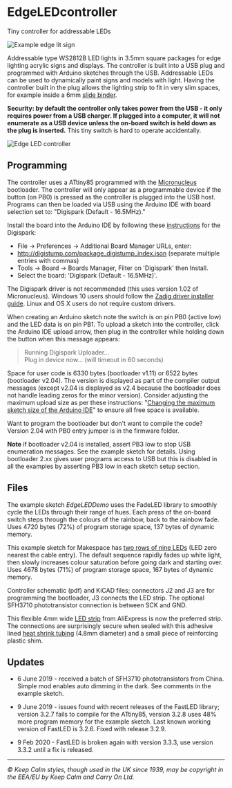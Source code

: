 # EdgeLEDcontroller

 Tiny controller for addressable LEDs

![Example edge lit sign](https://raw.githubusercontent.com/riosil/EdgeLEDcontroller/master/images/keep_calm_sign.jpg)

Addressable type WS2812B LED lights in 3.5mm square packages for edge lighting acrylic signs and displays. The controller is built into a USB plug and programmed with Arduino sketches through the USB. Addressable LEDs can be used to dynamically paint signs and models with light. Having the controller built in the plug allows the lighting strip to fit in very slim spaces, for example inside a 6mm [slide binder](https://www.amazon.co.uk/gp/product/B00JPJA7QY).

**Security: by default the controller only takes power from the USB - it only requires power from a USB charger. If plugged into a computer, it will not enumerate as a USB device unless the on-board switch is held down as the plug is inserted.** This tiny switch is hard to operate accidentally.

![Edge LED controller](https://raw.githubusercontent.com/riosil/EdgeLEDcontroller/master/images/usb_board.jpg)

## Programming

The controller uses a ATtiny85 programmed with the [Micronucleus](https://github.com/micronucleus/micronucleus.git) bootloader. The controller will only appear as a programmable device if the button (on PB0) is pressed as the controller is plugged into the USB host. Programs can then be loaded via USB using the Arduino IDE with board selection set to: "Digispark (Default - 16.5MHz)."

Install the board into the Arduino IDE by following these [instructions](http://digistump.com/wiki/digispark/tutorials/connecting) for the Digispark:


* File → Preferences → Additional Board Manager URLs, enter:
* http://digistump.com/package_digistump_index.json (separate multiple entries with commas)
* Tools → Board → Boards Manager, Filter on 'Digispark' then Install.
* Select the board: 'Digispark (Default - 16.5MHz)'.

The Digispark driver is not recommended (this uses version 1.02 of Micronucleus). Windows 10 users should follow the [Zadig driver installer guide](https://github.com/micronucleus/micronucleus/tree/master/windows_driver_installer). Linux and OS X users do not require custom drivers.

When creating an Arduino sketch note the switch is on pin PB0 (active low) and the LED data is on pin PB1. To upload a sketch into the controller, click the Arduino IDE upload arrow, then plug in the controller while holding down the button when this message appears:

> Running Digispark Uploader...  
> Plug in device now... (will timeout in 60 seconds)

Space for user code is 6330 bytes (bootloader v1.11) or 6522 bytes (bootloader v2.04). The version is displayed as part of the compiler output messages (except v2.04 is displayed as v2.4 because the bootloader does not handle leading zeros for the minor version). Consider adjusting the maximum upload size as per these instructions: "[Changing the maximum sketch size of the Arduino IDE](https://gist.github.com/Ircama/22707e938e9c8f169d9fe187797a2a2c#user-content-changing-the-maximum-sketch-size-of-the-arduino-ide)" to ensure all free space is available.

Want to program the bootloader but don't want to compile the code? Version 2.04 with PB0 entry jumper is in the firmware folder.

**Note** if bootloader v2.04 is installed, assert PB3 low to stop USB enumeration messages. See the example sketch for details. Using bootloader 2.xx gives user programs access to USB but this is disabled in all the examples by asserting PB3 low in each sketch setup section.

## Files

The example sketch *EdgeLEDDemo* uses the FadeLED library to smoothly cycle the LEDs through their range of hues. Each press of the on-board switch steps through the colours of the rainbow, back to the rainbow fade. Uses 4720 bytes (72%) of program storage space, 137 bytes of dynamic memory.

This example sketch for Makespace has [two rows of nine LEDs](https://raw.githubusercontent.com/riosil/EdgeLEDcontroller/master/images/sign_makespace.jpg) (LED zero nearest the cable entry). The default sequence rapidly fades up white light, then slowly increases colour saturation before going dark and starting over. Uses 4678 bytes (71%) of program storage space, 167 bytes of dynamic memory.

Controller schematic (pdf) and KiCAD files; connectors J2 and J3 are for programming the bootloader, J3 connects the LED strip. The optional SFH3710 phototransistor connection is between SCK and GND.

This flexible 4mm wide [LED strip](https://www.aliexpress.com/item/32889698964.html) from AliExpress is now the preferred strip. The connections are surprisingly secure when sealed with this adhesive lined [heat shrink tubing](https://www.aliexpress.com/item/32892500051.html) (4.8mm diameter) and a small piece of reinforcing plastic shim.

## Updates

* 6 June 2019 - received a batch of SFH3710 phototransistors from China. Simple mod enables auto dimming in the dark. See comments in the example sketch.

* 9 June 2019 - issues found with recent releases of the FastLED library; version 3.2.7 fails to compile for the ATtiny85, version 3.2.8 uses 48% more program memory for the example sketch. Last known working version of FastLED is 3.2.6. Fixed with release 3.2.9.

* 9 Feb 2020 - FastLED is broken again with version 3.3.3, use version 3.3.2 until a fix is released.

---
*© Keep Calm styles, though used in the UK since 1939, may be copyright in the EEA/EU by Keep Calm and Carry On Ltd.*